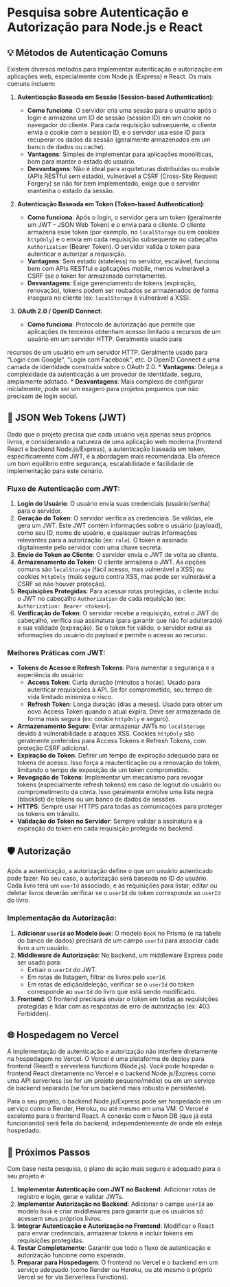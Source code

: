 # Pesquisa sobre Autenticação e Autorização para Node.js e React

## 💡 Métodos de Autenticação Comuns

Existem diversos métodos para implementar autenticação e autorização em aplicações web, especialmente com Node.js (Express) e React. Os mais comuns incluem:

1.  **Autenticação Baseada em Sessão (Session-based Authentication)**:
    *   **Como funciona**: O servidor cria uma sessão para o usuário após o login e armazena um ID de sessão (session ID) em um cookie no navegador do cliente. Para cada requisição subsequente, o cliente envia o cookie com o session ID, e o servidor usa esse ID para recuperar os dados da sessão (geralmente armazenados em um banco de dados ou cache).
    *   **Vantagens**: Simples de implementar para aplicações monolíticas, bom para manter o estado do usuário.
    *   **Desvantagens**: Não é ideal para arquiteturas distribuídas ou mobile (APIs RESTful sem estado), vulnerável a CSRF (Cross-Site Request Forgery) se não for bem implementado, exige que o servidor mantenha o estado da sessão.

2.  **Autenticação Baseada em Token (Token-based Authentication)**:
    *   **Como funciona**: Após o login, o servidor gera um token (geralmente um JWT - JSON Web Token) e o envia para o cliente. O cliente armazena esse token (por exemplo, no `localStorage` ou em cookies `httpOnly`) e o envia em cada requisição subsequente no cabeçalho `Authorization` (Bearer Token). O servidor valida o token para autenticar e autorizar a requisição.
    *   **Vantagens**: Sem estado (stateless) no servidor, escalável, funciona bem com APIs RESTful e aplicações mobile, menos vulnerável a CSRF (se o token for armazenado corretamente).
    *   **Desvantagens**: Exige gerenciamento de tokens (expiração, renovação), tokens podem ser roubados se armazenados de forma insegura no cliente (ex: `localStorage` é vulnerável a XSS).

3.  **OAuth 2.0 / OpenID Connect**:
    *   **Como funciona**: Protocolo de autorização que permite que aplicações de terceiros obtenham acesso limitado a recursos de um usuário em um servidor HTTP. Geralmente usado para 


recursos de um usuário em um servidor HTTP. Geralmente usado para "Login com Google", "Login com Facebook", etc. O OpenID Connect é uma camada de identidade construída sobre o OAuth 2.0.
    *   **Vantagens**: Delega a complexidade da autenticação a um provedor de identidade, seguro, amplamente adotado.
    *   **Desvantagens**: Mais complexo de configurar inicialmente, pode ser um exagero para projetos pequenos que não precisam de login social.

## 🔑 JSON Web Tokens (JWT)

Dado que o projeto precisa que cada usuário veja apenas seus próprios livros, e considerando a natureza de uma aplicação web moderna (frontend React e backend Node.js/Express), a autenticação baseada em token, especificamente com JWT, é a abordagem mais recomendada. Ela oferece um bom equilíbrio entre segurança, escalabilidade e facilidade de implementação para este cenário.

### Fluxo de Autenticação com JWT:

1.  **Login do Usuário**: O usuário envia suas credenciais (usuário/senha) para o servidor.
2.  **Geração do Token**: O servidor verifica as credenciais. Se válidas, ele gera um JWT. Este JWT contém informações sobre o usuário (payload), como seu ID, nome de usuário, e quaisquer outras informações relevantes para a autorização (ex: `role`). O token é assinado digitalmente pelo servidor com uma chave secreta.
3.  **Envio do Token ao Cliente**: O servidor envia o JWT de volta ao cliente.
4.  **Armazenamento do Token**: O cliente armazena o JWT. As opções comuns são `localStorage` (fácil acesso, mas vulnerável a XSS) ou cookies `httpOnly` (mais seguro contra XSS, mas pode ser vulnerável a CSRF se não houver proteção).
5.  **Requisições Protegidas**: Para acessar rotas protegidas, o cliente inclui o JWT no cabeçalho `Authorization` de cada requisição (ex: `Authorization: Bearer <token>`).
6.  **Verificação do Token**: O servidor recebe a requisição, extrai o JWT do cabeçalho, verifica sua assinatura (para garantir que não foi adulterado) e sua validade (expiração). Se o token for válido, o servidor extrai as informações do usuário do payload e permite o acesso ao recurso.

### Melhores Práticas com JWT:

*   **Tokens de Acesso e Refresh Tokens**: Para aumentar a segurança e a experiência do usuário:
    *   **Access Token**: Curta duração (minutos a horas). Usado para autenticar requisições à API. Se for comprometido, seu tempo de vida limitado minimiza o risco.
    *   **Refresh Token**: Longa duração (dias a meses). Usado para obter um novo Access Token quando o atual expira. Deve ser armazenado de forma mais segura (ex: cookie `httpOnly` e seguro).
*   **Armazenamento Seguro**: Evitar armazenar JWTs no `localStorage` devido à vulnerabilidade a ataques XSS. Cookies `httpOnly` são geralmente preferidos para Access Tokens e Refresh Tokens, com proteção CSRF adicional.
*   **Expiração do Token**: Definir um tempo de expiração adequado para os tokens de acesso. Isso força a reautenticação ou a renovação do token, limitando o tempo de exposição de um token comprometido.
*   **Revogação de Tokens**: Implementar um mecanismo para revogar tokens (especialmente refresh tokens) em caso de logout do usuário ou comprometimento da conta. Isso geralmente envolve uma lista negra (blacklist) de tokens ou um banco de dados de sessões.
*   **HTTPS**: Sempre usar HTTPS para todas as comunicações para proteger os tokens em trânsito.
*   **Validação do Token no Servidor**: Sempre validar a assinatura e a expiração do token em cada requisição protegida no backend.

## 🛡️ Autorização

Após a autenticação, a autorização define o que um usuário autenticado pode fazer. No seu caso, a autorização será baseada no ID do usuário. Cada livro terá um `userId` associado, e as requisições para listar, editar ou deletar livros deverão verificar se o `userId` do token corresponde ao `userId` do livro.

### Implementação da Autorização:

1.  **Adicionar `userId` ao Modelo `Book`**: O modelo `Book` no Prisma (e na tabela do banco de dados) precisará de um campo `userId` para associar cada livro a um usuário.
2.  **Middleware de Autorização**: No backend, um middleware Express pode ser usado para:
    *   Extrair o `userId` do JWT.
    *   Em rotas de listagem, filtrar os livros pelo `userId`.
    *   Em rotas de edição/deleção, verificar se o `userId` do token corresponde ao `userId` do livro que está sendo modificado.
3.  **Frontend**: O frontend precisará enviar o token em todas as requisições protegidas e lidar com as respostas de erro de autorização (ex: 403 Forbidden).

## 🌐 Hospedagem no Vercel

A implementação de autenticação e autorização não interfere diretamente na hospedagem no Vercel. O Vercel é uma plataforma de deploy para frontend (React) e serverless functions (Node.js). Você pode hospedar o frontend React diretamente no Vercel e o backend Node.js/Express como uma API serverless (se for um projeto pequeno/médio) ou em um serviço de backend separado (se for um backend mais robusto e persistente).

Para o seu projeto, o backend Node.js/Express pode ser hospedado em um serviço como o Render, Heroku, ou até mesmo em uma VM. O Vercel é excelente para o frontend React. A conexão com o Neon DB (que já está funcionando) será feita do backend, independentemente de onde ele esteja hospedado.

## 📝 Próximos Passos

Com base nesta pesquisa, o plano de ação mais seguro e adequado para o seu projeto é:

1.  **Implementar Autenticação com JWT no Backend**: Adicionar rotas de registro e login, gerar e validar JWTs.
2.  **Implementar Autorização no Backend**: Adicionar o campo `userId` ao modelo `Book` e criar middlewares para garantir que os usuários só acessem seus próprios livros.
3.  **Integrar Autenticação e Autorização no Frontend**: Modificar o React para enviar credenciais, armazenar tokens e incluir tokens em requisições protegidas.
4.  **Testar Completamente**: Garantir que todo o fluxo de autenticação e autorização funcione como esperado.
5.  **Preparar para Hospedagem**: O frontend no Vercel e o backend em um serviço adequado (como Render ou Heroku, ou até mesmo o próprio Vercel se for via Serverless Functions).


